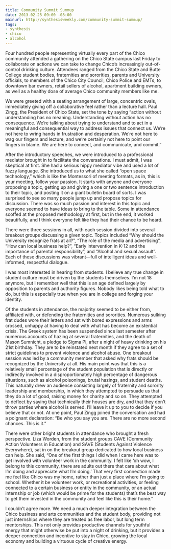 ```yaml
---
title: Community Summit Summup
date: 2013-02-25 09:00 -08:00
mainurl: http://synthesisweekly.com/community-summit-summup/
tags:
- synthesis
- chico
- alcohol
---
```

Four hundred people representing virtually every part of the Chico community attended a gathering on the Chico State campus last Friday to collaborate on actions we can take
to change Chico&rsquo;s increasingly out-of-control drinking culture. Attendees ranged from the Chico State and Butte College student bodies, fraternities and sororities, parents 
and University officials, to members of the Chico City Council, Chico Police and EMTs, to downtown bar owners, retail sellers of alcohol, apartment building owners, as well 
as a healthy dose of average Chico community members like me.

We were greeted with a seating arrangement of large, concentric ovals, immediately giving off a collaborative feel rather than a lecture hall. Paul Zingg, the President of 
Chico State, set the tone by saying &ldquo;action without understanding has no meaning. Understanding without action has no consequence. We&rsquo;re talking about trying to understand 
and to act in a meaningful and consequential way to address issues that connect us. We&rsquo;re not here to wring hands in frustration and desperation. We&rsquo;re not here to wag our 
fingers and lecture, and we&rsquo;re certainly not here to point our fingers in blame. We are here to connect, and communicate, and commit.&rdquo;

After the introductory speeches, we were introduced to a professional mediator brought in to facilitate the conversations. I must admit, I was skeptical at first. She had 
a serious hippy mediator vibe and used a lot of fuzzy language. She introduced us to what she called &ldquo;open space technology,&rdquo; which is like the Montessori of meeting formats, 
as in, this is your meeting, follow your passion. It starts with anyone and everyone proposing a topic, getting up and giving a one or two sentence introduction to their topic, 
and posting it on a giant bulletin board of sorts. I was surprised to see so many people jump up and propose topics for discussion. There was so much passion and interest in 
this topic and everyone seemed to have ideas to bring to the table. Some in attendance scoffed at the proposed methodology at first, but in the end, it worked beautifully, 
and I think everyone felt like they had their chance to be heard.

There were three sessions in all, with each session divided into several breakout groups discussing a given topic. Topics included &ldquo;Why should the University recognize frats 
at all?&rdquo;, &ldquo;The role of the media and advertising&rdquo;, &ldquo;How can local business help?&rdquo;, &ldquo;Early intervention in K-12 and the importance of parental 
responsibility&rdquo;, and &ldquo;Alcohol and sexual assault&rdquo;. Each of these discussions was vibrant—full of intelligent ideas and well-informed, respectful dialogue.

I was most interested in hearing from students. I believe any true change in student culture must be driven by the students themselves. I&rsquo;m not 18 anymore, but I remember 
well that this is an age defined largely by opposition to parents and authority figures. Nobody likes being told what to do, but this is especially true when you are in 
college and forging your identity.

Of the students in attendance, the majority seemed to be either from, affiliated with, or defending the fraternities and sororities. Numerous sulking frat dudes wore their 
letters and sat with bored expressions and arms crossed, unhappy at having to deal with what has become an existential crisis. The Greek system has been suspended since last 
semester after numerous accounts of hazing at several fraternities, and the death of Mason Sumnicht, a pledge to Sigma Pi, after a night of heavy drinking on his 21st birthday. 
They are to be reinstated next month if they agree to a set of strict guidelines to prevent violence and alcohol abuse. One breakout session was led by a community member that 
asked why frats should be recognized by the University at all. His main point was that this is a relatively small percentage of the student population that is directly or 
indirectly involved in a disproportionately high percentage of dangerous situations, such as alcohol poisonings, brutal hazings, and student deaths. This naturally drew an 
audience consisting largely of fraternity and sorority leadership and membership, in which they attempted to persuade us that they do a lot of good, raising money for charity 
and so on. They attempted to deflect by saying that technically their houses are dry, and that they don&rsquo;t throw parties where alcohol is served. I&rsquo;ll leave it up to you to 
decide if you believe that or not. At one point, Paul Zingg joined the conversation and had a poignant declaration: &ldquo;Be who you say you are. There are no more second chances. 
This is it.&rdquo;

There were other bright students in attendance who brought a fresh perspective. Liza Worden, from the student groups CAVE (Community Action Volunteers in Education) and 
SAVE (Students Against Violence Everywhere), sat in on the breakout group dedicated to how local business can help. She said, &ldquo;One of the first things I did when I came 
here was to get involved with volunteer work in the community. I felt like &lsquo;oh wow, I belong to this community, there are adults out there that care about what I&rsquo;m doing 
and appreciate what I&rsquo;m doing.&rsquo; That very first connection made me feel like Chico was my home, rather than just a place where I&rsquo;m going to school. Whether it be volunteer 
work, or recreational activities, or feeling connected to a certain business or entity in the community, or an actual internship or job (which would be prime for the students) 
that&rsquo;s the best way to get them invested in the community and feel like this is their home.&rdquo;

I couldn&rsquo;t agree more. We need a much deeper integration between the Chico business and arts communities and the student body, providing not just internships where they are 
treated as free labor, but long term mentorships. This not only provides productive channels for youthful energy that might otherwise be put into a night of drinking, but 
it provides a deeper connection and incentive to stay in Chico, growing the local economy and building a virtuous cycle of creative energy.

